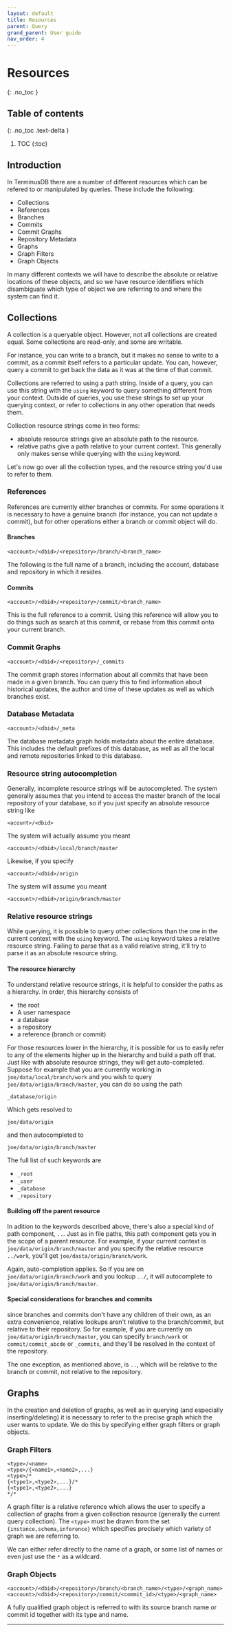 ```yaml
---
layout: default
title: Resources
parent: Query
grand_parent: User guide
nav_order: 4
---
```


# Resources
{: .no_toc }

## Table of contents
{: .no_toc .text-delta }

1. TOC
{:toc}

## Introduction

In TerminusDB there are a number of different resources which can be
refered to or manipulated by queries. These include the following:

- Collections
 - References
  - Branches
  - Commits
 - Commit Graphs
 - Repository Metadata
- Graphs
 - Graph Filters
 - Graph Objects

In many different contexts we will have to describe the absolute or
relative locations of these objects, and so we have resource
identifiers which disambiguate which type of object we are referring
to and where the system can find it.

## Collections

A collection is a queryable object. However, not all collections are
created equal. Some collections are read-only, and some are writable.

For instance, you can write to a branch, but it makes no sense to
write to a commit, as a commit itself refers to a particular
update. You can, however, query a commit to get back the data as it
was at the time of that commit.

Collections are referred to using a path string. Inside of a query,
you can use this string with the `using` keyword to query something
different from your context. Outside of queries, you use these strings
to set up your querying context, or refer to collections in any other
operation that needs them.

Collection resource strings come in two forms:
- absolute resource strings give an absolute path to the resource.
- relative paths give a path relative to your current context. This
  generally only makes sense while querying with the `using` keyword.
  
Let's now go over all the collection types, and the resource string
you'd use to refer to them.

### References

References are currently either branches or commits. For some
operations it is necessary to have a genuine branch (for instance, you
can not update a commit), but for other operations either a branch or
commit object will do.

#### Branches

```
<account>/<dbid>/<repository>/branch/<branch_name>
```

The following is the full name of a branch, including the account,
database and repository in which it resides.

#### Commits

```
<account>/<dbid>/<repository>/commit/<branch_name>
```

This is the full reference to a commit. Using this reference will
allow you to do things such as search at this commit, or rebase from
this commit onto your current branch.

### Commit Graphs

```
<account>/<dbid>/<repository>/_commits
```

The commit graph stores information about all commits that have been
made in a given branch. You can query this to find information about
historical updates, the author and time of these updates as well as
which branches exist.

### Database Metadata

```
<account>/<dbid>/_meta
```

The database metadata graph holds metadata about the entire
database. This includes the default prefixes of this database, as well
as all the local and remote repositories linked to this database.

### Resource string autocompletion
Generally, incomplete resource strings will be autocompleted. The system generally assumes that you intend to access the master branch of the local repository of your database, so if you just specify an absolute resource string like

```
<acount>/<dbid>
```

The system will actually assume you meant

```
<account>/<dbid>/local/branch/master
```

Likewise, if you specify

```
<account>/<dbid>/origin
```

The system will assume you meant
```
<account>/<dbid>/origin/branch/master
```

### Relative resource strings
While querying, it is possible to query other collections than the one
in the current context with the `using` keyword. The `using` keyword
takes a relative resource string. Failing to parse that as a valid
relative string, it'll try to parse it as an absolute resource string.

#### The resource hierarchy
To understand relative resource strings, it is helpful to consider the paths as a hierarchy. In order, this hierarchy consists of
- the root
- A user namespace
- a database
- a repository
- a reference (branch or commit)

For those resources lower in the hierarchy, it is possible for us to easily refer to any of the elements higher up in the hierarchy and build a path off that. Just like with absolute resource strings, they will get auto-completed. Suppose for example that you are currently working in `joe/data/local/branch/work` and you wish to query `joe/data/origin/branch/master`, you can do so using the path
```
_database/origin
```
Which gets resolved to
```
joe/data/origin
```
and then autocompleted to
```
joe/data/origin/branch/master
```

The full list of such keywords are
- `_root`
- `_user`
- `_database`
- `_repository`

#### Building off the parent resource
In adition to the keywords described above, there's also a special
kind of path component, `..`. Just as in file paths, this path
component gets you in the scope of a parent resource. For example, if
your current context is `joe/data/origin/branch/master` and you
specify the relative resource `../work`, you'll get
`joe/dasta/origin/branch/work`.

Again, auto-completion applies. So if you are on
`joe/data/origin/branch/work` and you lookup `../`, it will
autocomplete to `joe/data/origin/branch/master`.

#### Special considerations for branches and commits
since branches and commits don't have any children of their own, as an
extra convenience, relative lookups aren't relative to the
branch/commit, but relative to their repository. So for example, if
you are currently on `joe/data/origin/branch/master`, you can specify
`branch/work` or `commit/commit_abcde` or `_commits`, and they'll be
resolved in the context of the repository.

The one exception, as mentioned above, is `..`, which will be relative
to the branch or commit, not relative to the repository.

## Graphs

In the creation and deletion of graphs, as well as in querying (and
especially inserting/deleting) it is necessary to refer to the precise
graph which the user wants to update. We do this by specifying either
graph filters or graph objects.

### Graph Filters

```
<type>/<name>
<type>/{<name1>,<name2>,...}
<type>/*
{<type1>,<type2>,...}/*
{<type1>,<type2>,...}
*/*
```

A graph filter is a relative reference which allows the user to specify a collection of graphs from a given collection resource (generally the current query collection). The `<type>` must be drawn from the set `{instance,schema,inference}` which specifies precisely which variety of graph we are referring to.

We can either refer directly to the name of a graph, or some list of names or even just use the `*` as a wildcard.

### Graph Objects

```
<account>/<dbid>/<repository>/branch/<branch_name>/<type>/<graph_name>
<account>/<dbid>/<repository>/commit/<commit_id>/<type>/<graph_name>
```
A fully qualified graph object is referred to with its source branch name or commit id together with its type and name.

---
